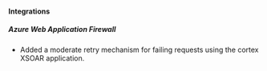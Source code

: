 
#### Integrations

##### Azure Web Application Firewall

- Added a moderate retry mechanism for failing requests using the cortex XSOAR application.
